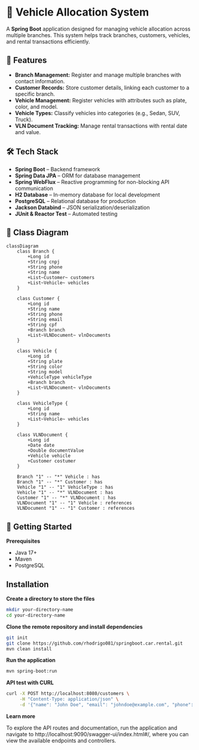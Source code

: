 # 🚗 Vehicle Allocation System  

A **Spring Boot** application designed for managing vehicle allocation across multiple branches. This system helps track branches, customers, vehicles, and rental transactions efficiently.  

## 📌 Features  
- **Branch Management:** Register and manage multiple branches with contact information.  
- **Customer Records:** Store customer details, linking each customer to a specific branch.  
- **Vehicle Management:** Register vehicles with attributes such as plate, color, and model.  
- **Vehicle Types:** Classify vehicles into categories (e.g., Sedan, SUV, Truck).  
- **VLN Document Tracking:** Manage rental transactions with rental date and value.  

## 🛠️ Tech Stack  
- **Spring Boot** – Backend framework  
- **Spring Data JPA** – ORM for database management  
- **Spring WebFlux** – Reactive programming for non-blocking API communication  
- **H2 Database** – In-memory database for local development  
- **PostgreSQL** – Relational database for production  
- **Jackson Databind** – JSON serialization/deserialization  
- **JUnit & Reactor Test** – Automated testing  

## 📂 Class Diagram  

```mermaid
classDiagram
    class Branch {
        +Long id
        +String cnpj
        +String phone
        +String name
        +List~Customer~ customers
        +List~Vehicle~ vehicles
    }
    
    class Customer {
        +Long id
        +String name
        +String phone
        +String email
        +String cpf
        +Branch branch
        +List~VLNDocument~ vlnDocuments
    }
    
    class Vehicle {
        +Long id
        +String plate
        +String color
        +String model
        +VehicleType vehicleType
        +Branch branch
        +List~VLNDocument~ vlnDocuments
    }
    
    class VehicleType {
        +Long id
        +String name
        +List~Vehicle~ vehicles
    }
    
    class VLNDocument {
        +Long id
        +Date date
        +Double documentValue
        +Vehicle vehicle
        +Customer costumer
    }
    
    Branch "1" -- "*" Vehicle : has
    Branch "1" -- "*" Customer : has
    Vehicle "1" -- "1" VehicleType : has
    Vehicle "1" -- "*" VLNDocument : has
    Customer "1" -- "*" VLNDocument : has
    VLNDocument "1" -- "1" Vehicle : references
    VLNDocument "1" -- "1" Customer : references
```
## 🚀 Getting Started
**Prerequisites**
- Java 17+
- Maven
- PostgreSQL

## Installation

**Create a directory to store the files**
```bash
mkdir your-directory-name
cd your-directory-name
```

**Clone the remote repository and install dependencies**
```bash
git init
git clone https://github.com/rhodrigo081/springboot.car.rental.git
mvn clean install
```

**Run the application**
```bash
mvn spring-boot:run
```

**API test with CURL**
```bash
curl -X POST http://localhost:8080/customers \
     -H "Content-Type: application/json" \
     -d '{"name": "John Doe", "email": "johndoe@example.com", "phone": "123456789", "cpf": "000.000.000-00"}'
```
**Learn more**

To explore the API routes and documentation, run the application and navigate to http://localhost:9090/swagger-ui/index.html#/, where you can view the available endpoints and controllers.

